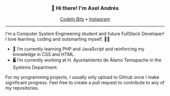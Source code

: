 <h3 align="center">👋 Hi there! I'm Axel Andrés</h3>
<p align="center">
  <a href="https://instagram.com/codeinbits">CodeIn Bits</a> •
  <a href="https://instagram.com/axlkun">Instagram</a>
</p>

---
I'm a Computer System Engineering student and future FullStack Developer! I love learning, coding and outsmarting myself. 🙋‍♂️

- 🧠 I’m currently learning PHP and JavaScript and reinforcing my knowledge in CSS and HTML.
- 🖥 I’m currently working at H. Ayuntamiento de Álamo Temapache in the Systems Department.

For my programming projects, I usually only upload to Github once I make significant progress. Feel free to create a pull request to contribute to any of my repositories.
